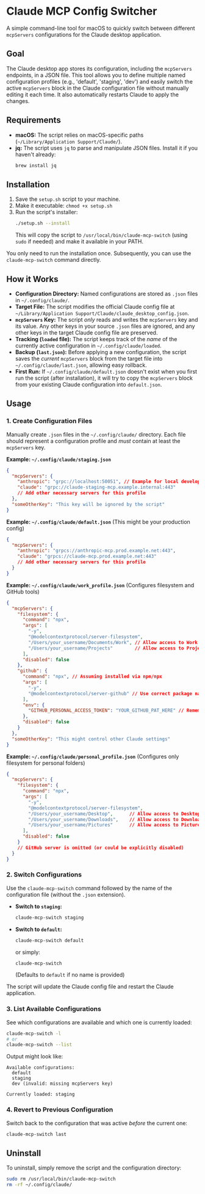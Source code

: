 # Claude MCP Config Switcher

A simple command-line tool for macOS to quickly switch between different `mcpServers` configurations for the Claude desktop application.

## Goal

The Claude desktop app stores its configuration, including the `mcpServers` endpoints, in a JSON file. This tool allows you to define multiple named configuration profiles (e.g., 'default', 'staging', 'dev') and easily switch the active `mcpServers` block in the Claude configuration file without manually editing it each time. It also automatically restarts Claude to apply the changes.

## Requirements

*   **macOS:** The script relies on macOS-specific paths (`~/Library/Application Support/Claude/`).
*   **jq:** The script uses `jq` to parse and manipulate JSON files. Install it if you haven't already:
    ```bash
    brew install jq
    ```

## Installation

1.  Save the `setup.sh` script to your machine.
2.  Make it executable: `chmod +x setup.sh`
3.  Run the script's installer:
    ```bash
    ./setup.sh --install
    ```
    This will copy the script to `/usr/local/bin/claude-mcp-switch` (using `sudo` if needed) and make it available in your PATH.

You only need to run the installation once. Subsequently, you can use the `claude-mcp-switch` command directly.

## How it Works

*   **Configuration Directory:** Named configurations are stored as `.json` files in `~/.config/claude/`.
*   **Target File:** The script modifies the official Claude config file at `~/Library/Application Support/Claude/claude_desktop_config.json`.
*   **`mcpServers` Key:** The script *only* reads and writes the `mcpServers` key and its value. Any other keys in your source `.json` files are ignored, and any other keys in the target Claude config file are preserved.
*   **Tracking (`loaded` file):** The script keeps track of the *name* of the currently active configuration in `~/.config/claude/loaded`.
*   **Backup (`last.json`):** Before applying a new configuration, the script saves the *current* `mcpServers` block from the target file into `~/.config/claude/last.json`, allowing easy rollback.
*   **First Run:** If `~/.config/claude/default.json` doesn't exist when you first run the script (after installation), it will try to copy the `mcpServers` block from your existing Claude configuration into `default.json`.

## Usage

### 1. Create Configuration Files

Manually create `.json` files in the `~/.config/claude/` directory. Each file should represent a configuration profile and *must* contain at least the `mcpServers` key.

**Example: `~/.config/claude/staging.json`**

```json
{
  "mcpServers": {
    "anthropic": "grpc://localhost:50051", // Example for local development
    "claude": "grpc://claude-staging-mcp.example.internal:443"
    // Add other necessary servers for this profile
  },
  "someOtherKey": "This key will be ignored by the script"
}
```

**Example: `~/.config/claude/default.json`** (This might be your production config)

```json
{
  "mcpServers": {
    "anthropic": "grpcs://anthropic-mcp.prod.example.net:443",
    "claude": "grpcs://claude-mcp.prod.example.net:443"
    // Add other necessary servers for this profile
  }
}
```

**Example: `~/.config/claude/work_profile.json`** (Configures filesystem and GitHub tools)

```json
{
  "mcpServers": {
    "filesystem": {
      "command": "npx",
      "args": [
        "-y",
        "@modelcontextprotocol/server-filesystem",
        "/Users/your_username/Documents/Work", // Allow access to Work folder
        "/Users/your_username/Projects"        // Allow access to Projects folder
      ],
      "disabled": false
    },
    "github": {
      "command": "npx", // Assuming installed via npm/npx
      "args": [
        "-y",
        "@modelcontextprotocol/server-github" // Use correct package name if different
      ],
      "env": {
        "GITHUB_PERSONAL_ACCESS_TOKEN": "YOUR_GITHUB_PAT_HERE" // Remember to replace this!
      },
      "disabled": false
    }
  },
  "someOtherKey": "This might control other Claude settings"
}
```

**Example: `~/.config/claude/personal_profile.json`** (Configures only filesystem for personal folders)

```json
{
  "mcpServers": {
    "filesystem": {
      "command": "npx",
      "args": [
        "-y",
        "@modelcontextprotocol/server-filesystem",
        "/Users/your_username/Desktop",      // Allow access to Desktop
        "/Users/your_username/Downloads",    // Allow access to Downloads
        "/Users/your_username/Pictures"      // Allow access to Pictures
      ],
      "disabled": false
    }
    // GitHub server is omitted (or could be explicitly disabled)
  }
}
```

### 2. Switch Configurations

Use the `claude-mcp-switch` command followed by the name of the configuration file (without the `.json` extension).

*   **Switch to `staging`:**
    ```bash
    claude-mcp-switch staging
    ```
*   **Switch to `default`:**
    ```bash
    claude-mcp-switch default
    ```
    or simply:
    ```bash
    claude-mcp-switch
    ```
    (Defaults to `default` if no name is provided)

The script will update the Claude config file and restart the Claude application.

### 3. List Available Configurations

See which configurations are available and which one is currently loaded:

```bash
claude-mcp-switch -l
# or
claude-mcp-switch --list
```

Output might look like:

```
Available configurations:
  default
  staging
  dev (invalid: missing mcpServers key)

Currently loaded: staging
```

### 4. Revert to Previous Configuration

Switch back to the configuration that was active *before* the current one:

```bash
claude-mcp-switch last
```

## Uninstall

To uninstall, simply remove the script and the configuration directory:

```bash
sudo rm /usr/local/bin/claude-mcp-switch
rm -rf ~/.config/claude/
``` 